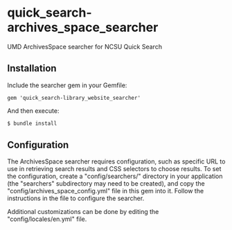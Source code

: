 # quick_search-archives_space_searcher
UMD ArchivesSpace searcher for NCSU Quick Search

## Installation
Include the searcher gem in your Gemfile:

```
gem 'quick_search-library_website_searcher'

```
And then execute:
```bash
$ bundle install
```

## Configuration

The ArchivesSpace searcher requires configuration, such as specific URL to
use in retrieving search results and CSS selectors to choose results.
To set the configuration, create a "config/searchers/" directory in your 
application (the "searchers" subdirectory may need to be created), 
and copy the "config/archives_space_config.yml" file
in this gem into it. Follow the instructions in the file to configure the
searcher.

Additional customizations can be done by editing the "config/locales/en.yml" file.

